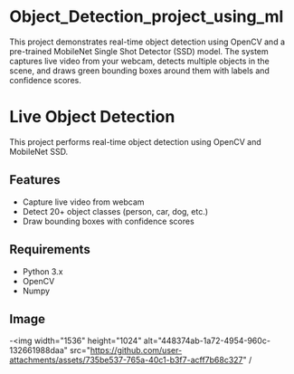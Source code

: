 # Object_Detection_project_using_ml
This project demonstrates real-time object detection using OpenCV and a pre-trained MobileNet Single Shot Detector (SSD) model. The system captures live video from your webcam, detects multiple objects in the scene, and draws green bounding boxes around them with labels and confidence scores.
# Live Object Detection

This project performs real-time object detection using OpenCV and MobileNet SSD. 


## Features
- Capture live video from webcam
- Detect 20+ object classes (person, car, dog, etc.)
- Draw bounding boxes with confidence scores

## Requirements

- Python 3.x
- OpenCV
- Numpy

##  Image

-<img width="1536" height="1024" alt="448374ab-1a72-4954-960c-132661988daa" src="https://github.com/user-attachments/assets/735be537-765a-40c1-b3f7-acff7b68c327" /
